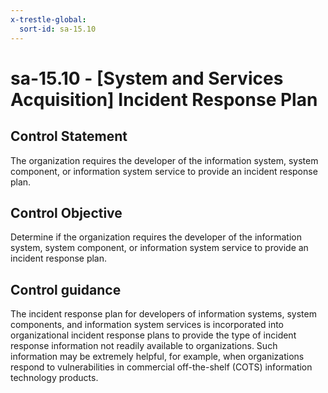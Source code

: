 ```yaml
---
x-trestle-global:
  sort-id: sa-15.10
---
```


# sa-15.10 - \[System and Services Acquisition\] Incident Response Plan

## Control Statement

The organization requires the developer of the information system, system component, or information system service to provide an incident response plan.

## Control Objective

Determine if the organization requires the developer of the information system, system component, or information system service to provide an incident response plan.

## Control guidance

The incident response plan for developers of information systems, system components, and information system services is incorporated into organizational incident response plans to provide the type of incident response information not readily available to organizations. Such information may be extremely helpful, for example, when organizations respond to vulnerabilities in commercial off-the-shelf (COTS) information technology products.

